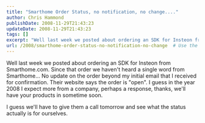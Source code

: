 ```yaml
---
title: "Smarthome Order Status, no notification, no change...."
author: Chris Hammond
publishDate: 2008-11-29T21:43:23
updateDate: 2008-11-29T21:43:23
tags: []
excerpt: "Well last week we posted about ordering an SDK for Insteon from Smarthome.com. Since that order we haven't heard a single word from Smarthome... No update on the order beyond my initial email that I received for confirmation. Their website says the order is \"open\"."
url: /2008/smarthome-order-status-no-notification-no-change  # Use the generated URL with year
---
```

<p>Well last week we posted about ordering an SDK for Insteon from Smarthome.com. Since that order we haven't heard a single word from Smarthome... No update on the order beyond my initial email that I received for confirmation. Their website says the order is "open". I guess in the year 2008 I expect more from a company, perhaps a response, thanks, we'll have your products in sometime soon.</p> <p>I guess we'll have to give them a call tomorrow and see what the status actually is for ourselves.</p>
